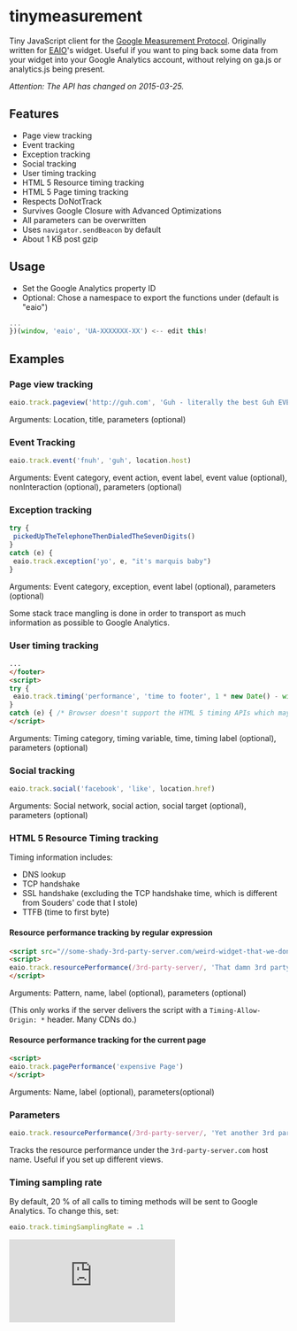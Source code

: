 # tinymeasurement

Tiny JavaScript client for the [Google Measurement Protocol](https://developers.google.com/analytics/devguides/collection/protocol/v1/parameters). Originally written for [EAIO](http://eaio.com/?utm_source=github&utm_medium=open-source&utm_campaign=tinymeasurement)'s widget.
Useful if you want to ping back some data from your widget into your Google Analytics account, without relying on ga.js or analytics.js being present.

*Attention: The API has changed on 2015-03-25.*

## Features

* Page view tracking
* Event tracking
* Exception tracking
* Social tracking
* User timing tracking
* HTML 5 Resource timing tracking
* HTML 5 Page timing tracking 
* Respects DoNotTrack
* Survives Google Closure with Advanced Optimizations
* All parameters can be overwritten
* Uses `navigator.sendBeacon` by default
* About 1 KB post gzip

## Usage

- Set the Google Analytics property ID
- Optional: Chose a namespace to export the functions under (default is "eaio")


```JavaScript
...
})(window, 'eaio', 'UA-XXXXXXX-XX') <-- edit this!
```

## Examples

### Page view tracking

```JavaScript
eaio.track.pageview('http://guh.com', 'Guh - literally the best Guh EVER!')
```

Arguments: Location, title, parameters (optional)

### Event Tracking

```JavaScript
eaio.track.event('fnuh', 'guh', location.host)
```

Arguments: Event category, event action, event label, event value (optional), nonInteraction (optional), parameters (optional)

### Exception tracking

```JavaScript
try {
 pickedUpTheTelephoneThenDialedTheSevenDigits()
}
catch (e) {
 eaio.track.exception('yo', e, "it's marquis baby")
}
```

Arguments: Event category, exception, event label (optional), parameters (optional)

Some stack trace mangling is done in order to transport as much information as possible to Google Analytics.

### User timing tracking

```HTML
...
</footer>
<script>
try {
 eaio.track.timing('performance', 'time to footer', 1 * new Date() - window.performance.timing.domInteractive)
}
catch (e) { /* Browser doesn't support the HTML 5 timing APIs which may happen */ }
</script>
```

Arguments: Timing category, timing variable, time, timing label (optional), parameters (optional)

### Social tracking

```JavaScript
eaio.track.social('facebook', 'like', location.href)
```

Arguments: Social network, social action, social target (optional), parameters (optional)

### HTML 5 Resource Timing tracking

Timing information includes:

* DNS lookup
* TCP handshake
* SSL handshake (excluding the TCP handshake time, which is different from Souders' code that I stole)
* TTFB (time to first byte)

#### Resource performance tracking by regular expression

```HTML
<script src="//some-shady-3rd-party-server.com/weird-widget-that-we-dont-trust.js"></script>
<script>
eaio.track.resourcePerformance(/3rd-party-server/, 'That damn 3rd party script')
</script>
```

Arguments: Pattern, name, label (optional), parameters (optional)

(This only works if the server delivers the script with a `Timing-Allow-Origin: *` header. Many CDNs do.)

#### Resource performance tracking for the current page

```HTML
<script>
eaio.track.pagePerformance('expensive Page')
</script>
```

Arguments: Name, label (optional), parameters(optional)

### Parameters

```JavaScript
eaio.track.resourcePerformance(/3rd-party-server/, 'Yet another 3rd party script', null, { 'dh': '3rd-party-server.com' })
```

Tracks the resource performance under the `3rd-party-server.com` host name. Useful if you set up different views.

### Timing sampling rate

By default, 20 % of all calls to timing methods will be sent to Google Analytics. To change this, set:

```JavaScript
eaio.track.timingSamplingRate = .1
```

[![Analytics](https://ga-beacon.appspot.com/UA-7427410-89/tinymeasurement/README.md?pixel)](https://github.com/igrigorik/ga-beacon)